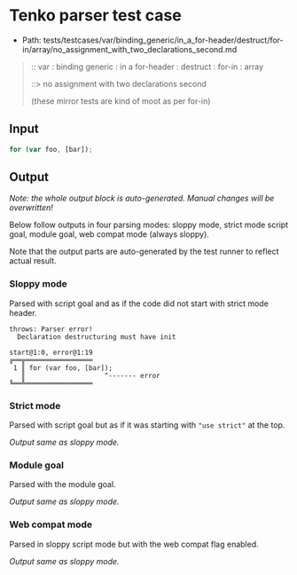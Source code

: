 # Tenko parser test case

- Path: tests/testcases/var/binding_generic/in_a_for-header/destruct/for-in/array/no_assignment_with_two_declarations_second.md

> :: var : binding generic : in a for-header : destruct : for-in : array
>
> ::> no assignment with two declarations second
>
> (these mirror tests are kind of moot as per for-in)

## Input

`````js
for (var foo, [bar]);
`````

## Output

_Note: the whole output block is auto-generated. Manual changes will be overwritten!_

Below follow outputs in four parsing modes: sloppy mode, strict mode script goal, module goal, web compat mode (always sloppy).

Note that the output parts are auto-generated by the test runner to reflect actual result.

### Sloppy mode

Parsed with script goal and as if the code did not start with strict mode header.

`````
throws: Parser error!
  Declaration destructuring must have init

start@1:0, error@1:19
╔══╦═════════════════
 1 ║ for (var foo, [bar]);
   ║                    ^------- error
╚══╩═════════════════

`````

### Strict mode

Parsed with script goal but as if it was starting with `"use strict"` at the top.

_Output same as sloppy mode._

### Module goal

Parsed with the module goal.

_Output same as sloppy mode._

### Web compat mode

Parsed in sloppy script mode but with the web compat flag enabled.

_Output same as sloppy mode._
